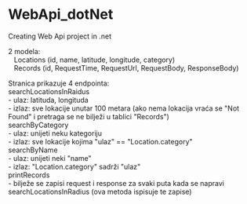 # WebApi_dotNet
Creating Web Api project in .net  
  
2 modela:  
  &nbsp;&nbsp; Locations  (id, name, latitude, longitude, category)  
  &nbsp;&nbsp; Records    (id, RequestTime, RequestUrl, RequestBody, ResponseBody)  
  
Stranica prikazuje 4 endpointa:  
  searchLocationsInRaidus  
      - ulaz: latituda, longituda  
      - izlaz: sve lokacije unutar 100 metara (ako nema lokacija vraća se "Not Found" i pretraga se ne bilježi u tablici "Records")  
  searchByCategory  
      - ulaz: unijeti neku kategoriju  
      - izlaz: sve lokacije kojima "ulaz" == "Location.category"  
  searchByName  
      - ulaz: unijeti neki "name"  
      - izlaz: "Location.category" sadrži "ulaz"  
  printRecords  
      - bilježe se zapisi request i response za svaki puta kada se napravi searchLocationsInRadius (ova metoda ispisuje te zapise)

